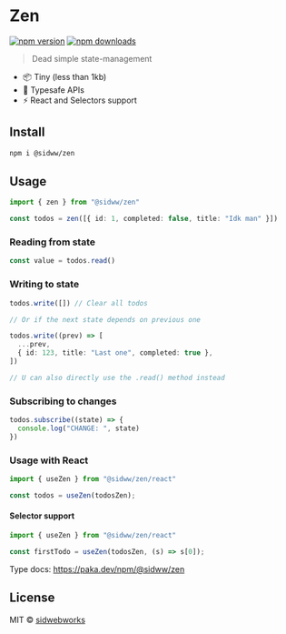 # Zen


[![npm version](https://badgen.net/npm/v/@sidww/zen)](https://npm.im/@sidww/zen) [![npm downloads](https://badgen.net/npm/dm/@sidwebworks/get-packages)](https://npm.im/@sidwebworks/get-packages)

> Dead simple state-management

- 📦 Tiny (less than 1kb)
- 🔩 Typesafe APIs
- ⚡️ React and Selectors support

## Install

```bash
npm i @sidww/zen
```

## Usage

```ts
import { zen } from "@sidww/zen"

const todos = zen([{ id: 1, completed: false, title: "Idk man" }])
```

### Reading from state

```ts
const value = todos.read()
```

### Writing to state

```ts
todos.write([]) // Clear all todos

// Or if the next state depends on previous one

todos.write((prev) => [
  ...prev,
  { id: 123, title: "Last one", completed: true },
])

// U can also directly use the .read() method instead
```

### Subscribing to changes

```ts
todos.subscribe((state) => {
  console.log("CHANGE: ", state)
})
```


### Usage with React

```ts
import { useZen } from "@sidww/zen/react"

const todos = useZen(todosZen);
```

#### Selector support

```ts
import { useZen } from "@sidww/zen/react"

const firstTodo = useZen(todosZen, (s) => s[0]);
```

Type docs: https://paka.dev/npm/@sidww/zen

## License

MIT &copy; [sidwebworks](https://github.com/sponsors/sidwebworks)
